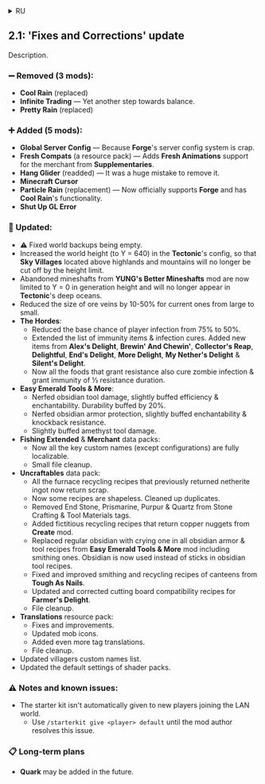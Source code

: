 <details>
<summary>RU</summary>

## 2.2: Обновление «Работа над ошибками»

Описание.

### ➖ Удалено (3 мода):

- **Cool Rain** (заменён)
- **Infinite Trading** — Ещё один шаг на пути к балансу.
- **Pretty Rain** (заменён)

### ➕ Добавлено (5 мода):

- **Global Server Config** — Потому что система серверных конфигов **Forge** — просто мусор.
- **Fresh Compats** (набор ресурсов) — Поддержка **Fresh Animations** для торговца из **Supplementaries**.
- **Hang Glider** (возвращён) — Было большой ошибкой удалять его.
- **Minecraft Cursor**
- **Particle Rain** (замена) — Теперь официально поддерживает **Forge** и имеет функционал **Cool Rain**.
- **Shut Up GL Error**

### 🔁 Обновлено:

- ⚠ Исправлена пустота резервных копий мира.
- Увеличена высота мира (до Y = 640) в конфиге **Tectonic**, так что **Небесные деревни**, расположенные над плато и высокогорьями больше не будут отсекаться лимитом высоты.
- Заброшенные шахты из мода **YUNG's Better Mineshafts** теперь ограничены Y = 0 по высоте генерации и больше не будут появляться в глубоких океанах **Tectonic**.
- Снижен размер рудных жил на 10-50% для текущих жил от больших до малых.
- **The Hordes**:
  - Базовый шанс инфицирования игрока снижен с 75% до 50%.
  - Расширен список предметов, дающих иммунитет и лечащих инфекцию. Добавлены новые предметы из **Alex's Delight**, **Brewin' And Chewin'**, **Collector's Reap**, **Delightful**, **End's Delight**, **More Delight**, **My Nether's Delight** и **Silent's Delight**.
  - Теперь вся еда, дающая сопротивление, также излечивает от зомби-инфекции и даёт иммунитет на ⅓ длительности сопротивления.
- **Easy Emerald Tools & More**:
  - Снижен урон обсидиановых инструментов, немного увеличена их эффективность и зачаровываемость. Прочность повышена на 20%.
  - Снижена защита обсидиановых доспехов, немного увеличена их зачаровываемость и сопротивление к отбрасыванию.
  - Немного увеличен урон аметистовых инструментов.
- Наборы данных **Fishing Extended** и **Merchant**:
  - Теперь все ключевые пользовательские имена (кроме конфигураций) полностью локализуемы.
  - Небольшая подчистка файлов.
- Набор данных **Uncraftables**:
  - Все рецепты переработки в печи, ранее возвращавшие незеритовый слиток, теперь возвращают лом.
  - Теперь некоторые рецепты бесформенные. Вновь подчищены дубликаты.
  - Эндерняк, призмарин, пурпур и кварц убраны из тегов каменных материалов для инструментов и создания.
  - Добавлены фиктивные рецепты переработки, возвращающие кусочки меди из мода **Create**.
  - Обычный обсидиан заменён на плачущий во всех рецептах обсидиановых доспехов и инструментов из мода **Easy Emerald Tools & More**, включая кузнечные. Вместо палок в рецептах обсидиановых инструментов теперь используется обсидиан.
  - Исправлены и улучшены кузнечные и рецепты переработки фляг из **Tough As Nails**.
  - Дополнены и исправлены рецепты совместимости резки на разделочной доске из **Farmer's Delight**.
  - Подчищены файлы.
- Набор ресурсов **Translations**:
  - Исправления и улучшения.
  - Обновлены иконки мобов.
  - Добавлено ещё больше переводов тегов.
  - Подчищены файлы.
- Обновлён список пользовательских имён крестьян.
- Обновлены базовые настройки наборов шейдеров.

### ⚠ Примечания и известные проблемы:

- Стартовый набор не выдаётся автоматически новым игрокам, присоединяющимся к локальному миру.
  - Используйте `/starterkit give <игрок> default`, пока автор мода не решит эту проблему.

### 📋 Долгосрочные планы

- В будущем может быть добавлен **Quark**.

</details>

## 2.1: 'Fixes and Corrections' update

Description.

### ➖ Removed (3 mods):

- **Cool Rain** (replaced)
- **Infinite Trading** — Yet another step towards balance.
- **Pretty Rain** (replaced)

### ➕ Added (5 mods):

- **Global Server Config** — Because **Forge**'s server config system is crap.
- **Fresh Compats** (a resource pack) — Adds **Fresh Animations** support for the merchant from **Supplementaries**.
- **Hang Glider** (readded) — It was a huge mistake to remove it.
- **Minecraft Cursor**
- **Particle Rain** (replacement) — Now officially supports **Forge** and has **Cool Rain**'s functionality.
- **Shut Up GL Error**

### 🔁 Updated:

- ⚠ Fixed world backups being empty.
- Increased the world height (to Y = 640) in the **Tectonic**'s config, so that **Sky Villages** located above highlands and mountains will no longer be cut off by the height limit.
- Abandoned mineshafts from **YUNG's Better Mineshafts** mod are now limited to Y = 0 in generation height and will no longer appear in **Tectonic**'s deep oceans.
- Reduced the size of ore veins by 10-50% for current ones from large to small.
- **The Hordes**:
  - Reduced the base chance of player infection from 75% to 50%.
  - Extended the list of immunity items & infection cures. Added new items from **Alex's Delight**, **Brewin' And Chewin'**, **Collector's Reap**, **Delightful**, **End's Delight**, **More Delight**, **My Nether's Delight** & **Silent's Delight**.
  - Now all the foods that grant resistance also cure zombie infection & grant immunity of ⅓ resistance duration.
- **Easy Emerald Tools & More**:
  - Nerfed obsidian tool damage, slightly buffed efficiency & enchantability. Durability buffed by 20%.
  - Nerfed obsidian armor protection, slightly buffed enchantability & knockback resistance.
  - Slightly buffed amethyst tool damage.
- **Fishing Extended** & **Merchant** data packs:
  - Now all the key custom names (except configurations) are fully localizable.
  - Small file cleanup.
- **Uncraftables** data pack:
  - All the furnace recycling recipes that previously returned netherite ingot now return scrap.
  - Now some recipes are shapeless. Cleaned up duplicates.
  - Removed End Stone, Prismarine, Purpur & Quartz from Stone Crafting & Tool Materials tags.
  - Added fictitious recycling recipes that return copper nuggets from **Create** mod.
  - Replaced regular obsidian with crying one in all obsidian armor & tool recipes from **Easy Emerald Tools & More** mod including smithing ones. Obsidian is now used instead of sticks in obsidian tool recipes.
  - Fixed and improved smithing and recycling recipes of canteens from **Tough As Nails**.
  - Updated and corrected cutting board compatibility recipes for **Farmer's Delight**.
  - File cleanup.
- **Translations** resource pack:
  - Fixes and improvements.
  - Updated mob icons.
  - Added even more tag translations.
  - File cleanup.
- Updated villagers custom names list.
- Updated the default settings of shader packs.

### ⚠ Notes and known issues:

- The starter kit isn't automatically given to new players joining the LAN world.
  - Use `/starterkit give <player> default` until the mod author resolves this issue.

### 📋 Long-term plans

- **Quark** may be added in the future.
